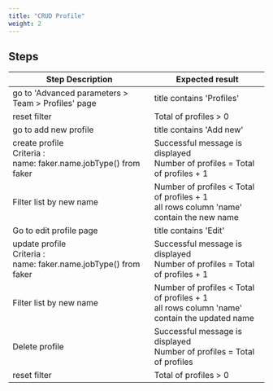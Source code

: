 ```yaml
---
title: "CRUD Profile"
weight: 2
---
```

## Steps
| Step Description | Expected result |
| ----- | ----- |
| go to 'Advanced parameters > Team > Profiles' page | title contains 'Profiles' |
| reset filter | Total of profiles > 0 |
| go to add new profile | title contains 'Add new' |
| create profile<br>Criteria :<br>name: faker.name.jobType() from faker | Successful message is displayed<br>Number of profiles = Total of profiles + 1 |
| Filter list by new name | Number of profiles < Total of profiles + 1<br>all rows column 'name' contain the new name |
| Go to edit profile page | title contains 'Edit' |
| update profile<br>Criteria :<br>name: faker.name.jobType() from faker | Successful message is displayed<br>Number of profiles = Total of profiles + 1 |
| Filter list by new name | Number of profiles < Total of profiles + 1<br>all rows column 'name' contain the updated name |
| Delete profile | Successful message is displayed<br>Number of profiles = Total of profiles |
| reset filter | Total of profiles > 0 |
